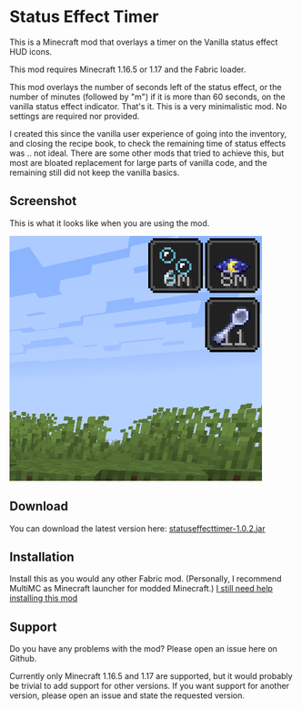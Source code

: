 # Status Effect Timer

This is a Minecraft mod that overlays a timer on the Vanilla status effect HUD icons.

This mod requires Minecraft 1.16.5 or 1.17 and the Fabric loader.

This mod overlays the number of seconds left of the status effect, or the number of minutes (followed by "m") if it is more than 60 seconds, on the vanilla status effect indicator. That's it. This is a very minimalistic mod. No settings are required nor provided.

I created this since the vanilla user experience of going into the inventory, and closing the recipe book, to check the remaining time of status effects was .. not ideal.
There are some other mods that tried to achieve this, but most are bloated replacement for large parts of vanilla code, and the remaining still did not keep the vanilla basics.

## Screenshot

This is what it looks like when you are using the mod.

![Screenshot](screenshot.png?raw=true)

## Download

You can download the latest version here: [statuseffecttimer-1.0.2.jar](https://github.com/magicus/statuseffecttimer/releases/download/v1.0.2/statuseffecttimer-1.0.2.jar)

## Installation

Install this as you would any other Fabric mod. (Personally, I recommend MultiMC as Minecraft launcher for modded Minecraft.)
[I still need help installing this mod](https://lmgtfy.app/?q=how+to+install+minecraft+fabric+mods)

## Support

Do you have any problems with the mod? Please open an issue here on Github.

Currently only Minecraft 1.16.5 and 1.17 are supported, but it would probably be trivial to add support for other versions. 
If you want support for another version, please open an issue and state the requested version.
